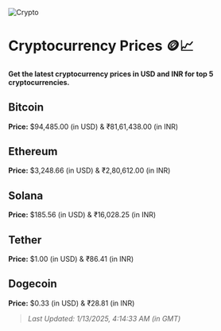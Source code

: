 
![Crypto](https://www.techguide.com.au/wp-content/uploads/2020/11/crypto3.jpeg)

# Cryptocurrency Prices 🪙📈

#### Get the latest cryptocurrency prices in USD and INR for top 5 cryptocurrencies.

## Bitcoin

**Price:** $94,485.00 (in USD) & ₹81,61,438.00 (in INR)

## Ethereum

**Price:** $3,248.66 (in USD) & ₹2,80,612.00 (in INR)

## Solana

**Price:** $185.56 (in USD) & ₹16,028.25 (in INR)

## Tether

**Price:** $1.00 (in USD) & ₹86.41 (in INR)

## Dogecoin

**Price:** $0.33 (in USD) & ₹28.81 (in INR)

> _Last Updated: 1/13/2025, 4:14:33 AM (in GMT)_
